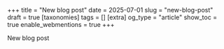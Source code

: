 +++
title = "New blog post"
date = 2025-07-01
slug = "new-blog-post"
draft = true
[taxonomies]
tags = []
[extra]
og_type = "article"
show_toc = true
enable_webmentions = true
+++

New blog post

<!-- more -->
